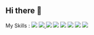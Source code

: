 ## Hi there 👋

<!--
**poqop721/poqop721** is a ✨ _special_ ✨ repository because its `README.md` (this file) appears on your GitHub profile.

Here are some ideas to get you started:

- 🔭 I’m currently working on ...
- 🌱 I’m currently learning ...
- 👯 I’m looking to collaborate on ...
- 🤔 I’m looking for help with ...
- 💬 Ask me about ...
- 📫 How to reach me: ...
- 😄 Pronouns: ...
- ⚡ Fun fact: ...
-->
My Skills : 
<a href="버튼을 눌렀을 때 이동할 링크" target="_blank"><img src="https://img.shields.io/badge/JavaScript-8f8c8c?style=flat&logo=JavaScript&logoColor=F7DF1E"/></a>  <a href="버튼을 눌렀을 때 이동할 링크" target="_blank"><img src="https://img.shields.io/badge/Java-c78e32?style=flat"/> <a href="버튼을 눌렀을 때 이동할 링크" target="_blank"><img src="https://img.shields.io/badge/ReactNative-0088CC?style=flat&logo=React&logoColor=FFFFFF"/></a> <a href="버튼을 눌렀을 때 이동할 링크" target="_blank"><img src="https://img.shields.io/badge/HTML5-E34F26?style=flat&logo=HTML5&logoColor=FFFFFF"/></a> <a href="버튼을 눌렀을 때 이동할 링크" target="_blank"><img src="https://img.shields.io/badge/CSS3-1572B6?style=flat&logo=CSS3&logoColor=FFFFFF"/></a> <a href="버튼을 눌렀을 때 이동할 링크" target="_blank"><img src="https://img.shields.io/badge/PHP-777BB4?style=flat&logo=PHP&logoColor=FFFFFF"/></a> <a href="버튼을 눌렀을 때 이동할 링크" target="_blank"><img src="https://img.shields.io/badge/Android Studio-3DDC84?style=flat&logo=Android Studio&logoColor=FFFFFF"/></a> <img src="https://img.shields.io/badge/Python-3776AB?style=flat&logo=Python&logoColor=FFFFFF"/></a>
